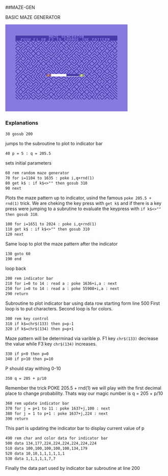 ##MAZE-GEN

BASIC MAZE GENERATOR

![image](http://github.com/wizofwor/C64-Basic-examples/blob/master/maze-gen/capture.png?raw=true)

### Explanations

```
30 gosub 200 
```
jumps to the subroutine to plot to indicator bar


```
40 p = 5 : q = 205.5
```
sets initial parameters


```
60 rem random maze generator
70 for i=1104 to 1635 : poke i,q+rnd(1)
80 get k$ : if k$<>"" then gosub 310
90 next
```
Plots the maze pattern up to indicator, usind the famous `poke 205.5 + rnd(1)` trick. We are cheking the key press with `get k$` and if there is a key press were jumping to a subrutine to evaluate the keypress with `if k$<>"" then gosub 310`.


```
100 for i=1651 to 2024 : poke i,q+rnd(1)
110 get k$ : if k$<>"" then gosub 310
120 next
```
Same loop to plot the maze pattern after the indicator

```
130 goto 60
190 end
```
loop back

```
200 rem indicator bar
210 for i=0 to 14 : read a : poke 1636+i,a : next
250 for i=0 to 14 : read a : poke 55908+i,a : next
290 return
```
Subroutine to plot indicator bar using data row starting form line 500
First loop is to put characters. Second loop is for colors.

```
300 rem key control 
310 if k$=chr$(133) then p=p-1
320 if k$=chr$(134) then p=p+1
```
Maze pattern will be determinad via varible p. F1 key `chr$(133)` decrease the value while F3 key `chr$(134)` increases.

```
330 if p<0 then p=0
340 if p>10 then p=10
```
P should stay withing 0-10

```
350 q = 205 + p/10
```
Remember the trick POKE 205.5 + rnd(1) we will play with the first decimal place to change probability. Thats way our magic number is q = 205 + p/10 

```
360 rem update indicator bar
370 for j = p+1 to 11 : poke 1637+j,100 : next
380 for j = 1 to p+1 : poke 1637+j,224 : next
390 return
```
This part is updating the indicator bar to display current value of p

```
490 rem char and color data for indicator bar
500 data 134,177,224,224,224,224,224,224
510 data 100,100,100,100,100,134,179
520 data 10,10,1,1,1,1,1,1
530 data 1,1,1,1,1,7,7
```
Finally the data part used by indicator bar subroutine at line 200